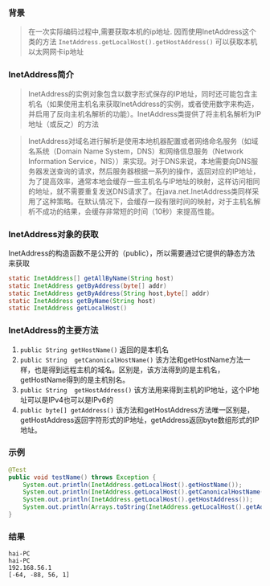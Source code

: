 ### 背景
>在一次实际编码过程中,需要获取本机的ip地址. 因而使用InetAddress这个类的方法  `InetAddress.getLocalHost().getHostAddress()` 可以获取本机以太网网卡ip地址
### InetAddress简介
>InetAddress的实例对象包含以数字形式保存的IP地址，同时还可能包含主机名（如果使用主机名来获取InetAddress的实例，或者使用数字来构造，并启用了反向主机名解析的功能）。InetAddress类提供了将主机名解析为IP地址（或反之）的方法  <br/>

>InetAddress对域名进行解析是使用本地机器配置或者网络命名服务（如域名系统（Domain Name System，DNS）和网络信息服务（Network Information Service，NIS））来实现。对于DNS来说，本地需要向DNS服务器发送查询的请求，然后服务器根据一系列的操作，返回对应的IP地址，为了提高效率，通常本地会缓存一些主机名与IP地址的映射，这样访问相同的地址，就不需要重复发送DNS请求了。在java.net.InetAddress类同样采用了这种策略。在默认情况下，会缓存一段有限时间的映射，对于主机名解析不成功的结果，会缓存非常短的时间（10秒）来提高性能。

### InetAddress对象的获取
InetAddress的构造函数不是公开的（public），所以需要通过它提供的静态方法来获取
```java
static InetAddress[] getAllByName(String host)
static InetAddress getByAddress(byte[] addr)
static InetAddress getByAddress(String host,byte[] addr)
static InetAddress getByName(String host)
static InetAddress getLocalHost()
```
### InetAddress的主要方法
1. `public String getHostName()` 返回的是本机名
2. `public String  getCanonicalHostName()` 该方法和getHostName方法一样，也是得到远程主机的域名。区别是，该方法得到的是主机名，getHostName得到的是主机别名。
3. `public String  getHostAddress()` 该方法用来得到主机的IP地址，这个IP地址可以是IPv4也可以是IPv6的
4. `public byte[] getAddress()` 该方法和getHostAddress方法唯一区别是，getHostAddress返回字符形式的IP地址，getAddress返回byte数组形式的IP地址。

### 示例
```java
@Test
public void testName() throws Exception {
	System.out.println(InetAddress.getLocalHost().getHostName());
	System.out.println(InetAddress.getLocalHost().getCanonicalHostName());
	System.out.println(InetAddress.getLocalHost().getHostAddress());
	System.out.println(Arrays.toString(InetAddress.getLocalHost().getAddress()));
}
```
### 结果
```
hai-PC
hai-PC
192.168.56.1
[-64, -88, 56, 1]
```
